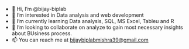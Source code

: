 - 👋 Hi, I’m @bijay-biplab
- 👀 I’m interested in Data analysis and web development
- 🌱 I’m currently learning Data analysis, SQL, MS Excel, Tableu and R
- 💞️ I’m looking to collaborate on analyze to gain most necessary insights about BUsiness process.
- 📫 You can reach me at bijaybiplabmishra39@gmail.com

<!---
bijay-biplab/bijay-biplab is a ✨ special ✨ repository because its `README.md` (this file) appears on your GitHub profile.
You can click the Preview link to take a look at your changes.
--->
